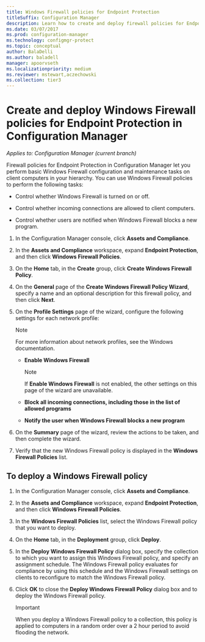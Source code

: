 ```yaml
---
title: Windows Firewall policies for Endpoint Protection
titleSuffix: Configuration Manager
description: Learn how to create and deploy firewall policies for Endpoint Protection in System Center 2012 Configuration Manager.
ms.date: 03/07/2017
ms.prod: configuration-manager
ms.technology: configmgr-protect
ms.topic: conceptual
author: BalaDelli
ms.author: baladell
manager: apoorvseth
ms.localizationpriority: medium
ms.reviewer: mstewart,aczechowski
ms.collection: tier3
---
```

# Create and deploy Windows Firewall policies for Endpoint Protection in Configuration Manager

*Applies to: Configuration Manager (current branch)*

Firewall policies for Endpoint Protection in Configuration Manager let you perform basic Windows Firewall configuration and maintenance tasks on client computers in your hierarchy. You can use Windows Firewall policies to perform the following tasks:  

-   Control whether Windows Firewall is turned on or off.  

-   Control whether incoming connections are allowed to client computers.  

-   Control whether users are notified when Windows Firewall blocks a new program.  

1.  In the Configuration Manager console, click **Assets and Compliance**.  

2.  In the **Assets and Compliance** workspace, expand **Endpoint Protection**, and then click **Windows Firewall Policies**.  

3.  On the **Home** tab, in the **Create** group, click **Create Windows Firewall Policy**.  

4.  On the **General** page of the **Create Windows Firewall Policy Wizard**, specify a name and an optional description for this firewall policy, and then click **Next**.  

5.  On the **Profile Settings** page of the wizard, configure the following settings for each network profile:  

    > [!NOTE]  
    >  For more information about network profiles, see the Windows documentation.  

    -   **Enable Windows Firewall**  

        > [!NOTE]  
        >  If **Enable Windows Firewall** is not enabled, the other settings on this page of the wizard are unavailable.  

    -   **Block all incoming connections, including those in the list of allowed programs**  

    -   **Notify the user when Windows Firewall blocks a new program**  

6.  On the **Summary** page of the wizard, review the actions to be taken, and then complete the wizard.  

7.  Verify that the new Windows Firewall policy is displayed in the **Windows Firewall Policies** list.  

##  <a name="BKMK_Assign"></a> To deploy a Windows Firewall policy  

1.  In the Configuration Manager console, click **Assets and Compliance**.  

2.  In the **Assets and Compliance** workspace, expand **Endpoint Protection**, and then click **Windows Firewall Policies**.  

3.  In the **Windows Firewall Policies** list, select the Windows Firewall policy that you want to deploy.  

4.  On the **Home** tab, in the **Deployment** group, click **Deploy**.  

5.  In the **Deploy Windows Firewall Policy** dialog box, specify the collection to which you want to assign this Windows Firewall policy, and specify an assignment schedule. The Windows Firewall policy evaluates for compliance by using this schedule and the Windows Firewall settings on clients to reconfigure to match the Windows Firewall policy.  

6.  Click **OK** to close the **Deploy Windows Firewall Policy** dialog box and to deploy the Windows Firewall policy.  

    > [!IMPORTANT]  
    >  When you deploy a Windows Firewall policy to a collection, this policy is applied to computers in a random order over a 2 hour period to avoid flooding the network.
